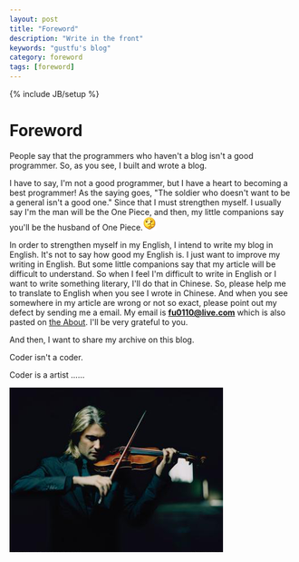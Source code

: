 ```yaml
---
layout: post
title: "Foreword"
description: "Write in the front"
keywords: "gustfu's blog"
category: foreword
tags: [foreword]
---
```

{% include JB/setup %}

Foreword
========
People say that the programmers who haven't a blog isn't a good programmer.
So, as you see, I built and wrote a blog.

<!-- more -->

I have to say, I'm not a good programmer, but I have a heart to becoming a best programmer!
As the saying goes, "The soldier who doesn't want to be a general isn't a good one."
Since that I must strengthen myself.
I usually say I'm the man will be the One Piece, and then, my little companions say you'll be the husband of One Piece.<img src="/assets/images/foreword/picknose.gif">


In order to strengthen myself in my English, I intend to write my blog in English.
It's not to say how good my English is.
I just want to improve my writing in English.
But some little companions say that my article will be difficult to understand.
So when I feel I'm difficult to write in English or I want to write something literary, I'll do that in Chinese.
So, please help me to translate to English when you see I wrote in Chinese.
And when you see somewhere in my article are wrong or not so exact, please point out my defect by sending me a email. My email is <strong>fu0110@live.com</strong> which is also pasted on [the About](http://gustfu.github.io/about.html).
I'll be very grateful to you.

And then, I want to share my archive on this blog.

Coder isn't a coder.

Coder is a artist ……

![](/assets/images/foreword/artist.png)